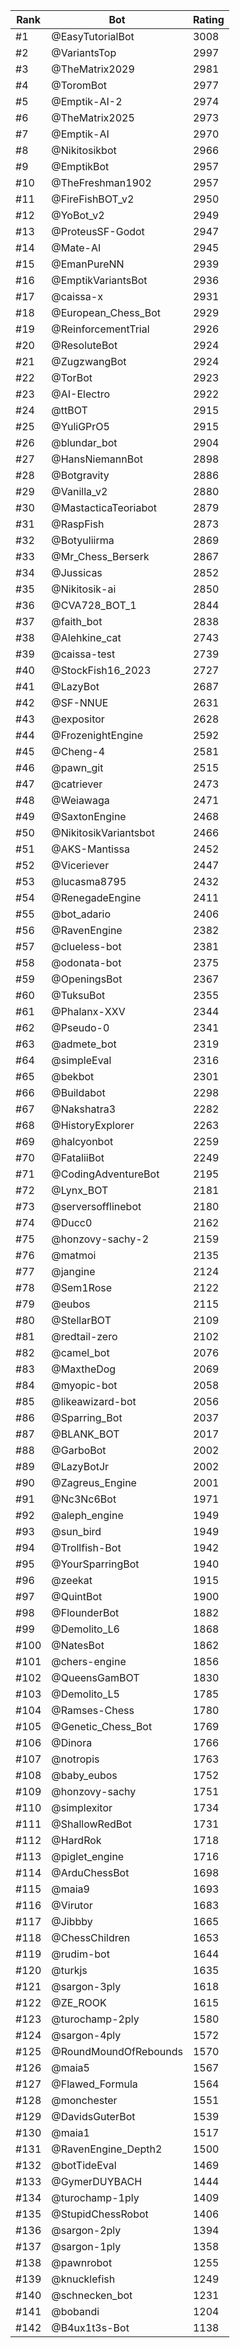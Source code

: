 Rank|Bot|Rating
---|---|---
#1|@EasyTutorialBot|3008
#2|@VariantsTop|2997
#3|@TheMatrix2029|2981
#4|@ToromBot|2977
#5|@Emptik-AI-2|2974
#6|@TheMatrix2025|2973
#7|@Emptik-AI|2970
#8|@Nikitosikbot|2966
#9|@EmptikBot|2957
#10|@TheFreshman1902|2957
#11|@FireFishBOT_v2|2950
#12|@YoBot_v2|2949
#13|@ProteusSF-Godot|2947
#14|@Mate-AI|2945
#15|@EmanPureNN|2939
#16|@EmptikVariantsBot|2936
#17|@caissa-x|2931
#18|@European_Chess_Bot|2929
#19|@ReinforcementTrial|2926
#20|@ResoluteBot|2924
#21|@ZugzwangBot|2924
#22|@TorBot|2923
#23|@AI-Electro|2922
#24|@ttBOT|2915
#25|@YuliGPrO5|2915
#26|@blundar_bot|2904
#27|@HansNiemannBot|2898
#28|@Botgravity|2886
#29|@Vanilla_v2|2880
#30|@MastacticaTeoriabot|2879
#31|@RaspFish|2873
#32|@Botyuliirma|2869
#33|@Mr_Chess_Berserk|2867
#34|@Jussicas|2852
#35|@Nikitosik-ai|2850
#36|@CVA728_BOT_1|2844
#37|@faith_bot|2838
#38|@Alehkine_cat|2743
#39|@caissa-test|2739
#40|@StockFish16_2023|2727
#41|@LazyBot|2687
#42|@SF-NNUE|2631
#43|@expositor|2628
#44|@FrozenightEngine|2592
#45|@Cheng-4|2581
#46|@pawn_git|2515
#47|@catriever|2473
#48|@Weiawaga|2471
#49|@SaxtonEngine|2468
#50|@NikitosikVariantsbot|2466
#51|@AKS-Mantissa|2452
#52|@Viceriever|2447
#53|@lucasma8795|2432
#54|@RenegadeEngine|2411
#55|@bot_adario|2406
#56|@RavenEngine|2382
#57|@clueless-bot|2381
#58|@odonata-bot|2375
#59|@OpeningsBot|2367
#60|@TuksuBot|2355
#61|@Phalanx-XXV|2344
#62|@Pseudo-0|2341
#63|@admete_bot|2319
#64|@simpleEval|2316
#65|@bekbot|2301
#66|@Buildabot|2298
#67|@Nakshatra3|2282
#68|@HistoryExplorer|2263
#69|@halcyonbot|2259
#70|@FataliiBot|2249
#71|@CodingAdventureBot|2195
#72|@Lynx_BOT|2181
#73|@serversofflinebot|2180
#74|@Ducc0|2162
#75|@honzovy-sachy-2|2159
#76|@matmoi|2135
#77|@jangine|2124
#78|@Sem1Rose|2122
#79|@eubos|2115
#80|@StellarBOT|2109
#81|@redtail-zero|2102
#82|@camel_bot|2076
#83|@MaxtheDog|2069
#84|@myopic-bot|2058
#85|@likeawizard-bot|2056
#86|@Sparring_Bot|2037
#87|@BLANK_BOT|2017
#88|@GarboBot|2002
#89|@LazyBotJr|2002
#90|@Zagreus_Engine|2001
#91|@Nc3Nc6Bot|1971
#92|@aleph_engine|1949
#93|@sun_bird|1949
#94|@Trollfish-Bot|1942
#95|@YourSparringBot|1940
#96|@zeekat|1915
#97|@QuintBot|1900
#98|@FlounderBot|1882
#99|@Demolito_L6|1868
#100|@NatesBot|1862
#101|@chers-engine|1856
#102|@QueensGamBOT|1830
#103|@Demolito_L5|1785
#104|@Ramses-Chess|1780
#105|@Genetic_Chess_Bot|1769
#106|@Dinora|1766
#107|@notropis|1763
#108|@baby_eubos|1752
#109|@honzovy-sachy|1751
#110|@simplexitor|1734
#111|@ShallowRedBot|1731
#112|@HardRok|1718
#113|@piglet_engine|1716
#114|@ArduChessBot|1698
#115|@maia9|1693
#116|@Virutor|1683
#117|@Jibbby|1665
#118|@ChessChildren|1653
#119|@rudim-bot|1644
#120|@turkjs|1635
#121|@sargon-3ply|1618
#122|@ZE_ROOK|1615
#123|@turochamp-2ply|1580
#124|@sargon-4ply|1572
#125|@RoundMoundOfRebounds|1570
#126|@maia5|1567
#127|@Flawed_Formula|1564
#128|@monchester|1551
#129|@DavidsGuterBot|1539
#130|@maia1|1517
#131|@RavenEngine_Depth2|1500
#132|@botTideEval|1469
#133|@GymerDUYBACH|1444
#134|@turochamp-1ply|1409
#135|@StupidChessRobot|1406
#136|@sargon-2ply|1394
#137|@sargon-1ply|1358
#138|@pawnrobot|1255
#139|@knucklefish|1249
#140|@schnecken_bot|1231
#141|@bobandi|1204
#142|@B4ux1t3s-Bot|1138
